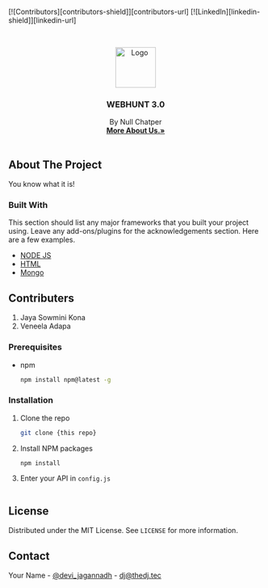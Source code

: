 <!--
*** Thanks for checking out the Best-README-Template. If you have a suggestion
*** that would make this better, please fork the repo and create a pull request
*** or simply open an issue with the tag "enhancement".
*** Thanks again! Now go create something AMAZING! :D
-->



<!-- PROJECT SHIELDS -->
<!--
*** I'm using markdown "reference style" links for readability.
*** Reference links are enclosed in brackets [ ] instead of parentheses ( ).
*** See the bottom of this document for the declaration of the reference variables
*** for contributors-url, forks-url, etc. This is an optional, concise syntax you may use.
*** https://www.markdownguide.org/basic-syntax/#reference-style-links
-->
[![Contributors][contributors-shield]][contributors-url]
[![LinkedIn][linkedin-shield]][linkedin-url]



<!-- PROJECT LOGO -->
<br />
<p align="center">
  <a href="https://github.com/othneildrew/Best-README-Template">
    <img src="https://raw.githubusercontent.com/othneildrew/Best-README-Template/master/images/logo.png" alt="Logo" width="80" height="80">
  </a>

  <h3 align="center">WEBHUNT 3.0</h3>

  <p align="center">
   By Null Chatper
    <br />
    <a href="nullchapter.github.io"><strong>More About Us.»</strong></a>
    <br />
    <br />

  </p>
</p>



<!-- ABOUT THE PROJECT -->
## About The Project

You know what it is!

### Built With

This section should list any major frameworks that you built your project using. Leave any add-ons/plugins for the acknowledgements section. Here are a few examples.
* [NODE JS](https://nodejs.org/en/)
* [HTML](https://html.com/)
* [Mongo](https://laravel.com)



<!-- GETTING STARTED -->
## Contributers

1. Jaya Sowmini Kona
2. Veneela Adapa

### Prerequisites

* npm
  ```sh
  npm install npm@latest -g
  ```

### Installation

1. Clone the repo
   ```sh
   git clone {this repo}
   ```
2. Install NPM packages
   ```sh
   npm install
   ```
3. Enter your API in `config.js`
   ```JS npm start
   ```




<!-- LICENSE -->
## License

Distributed under the MIT License. See `LICENSE` for more information.



<!-- CONTACT -->
## Contact

Your Name - [@devi_jagannadh](https://twitter.com/devi_jagannadh) - dj@thedj.tec


